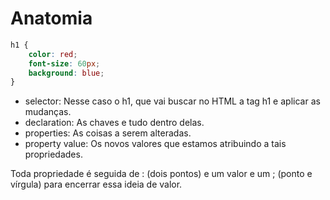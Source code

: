 # Anatomia

```css
h1 {
    color: red;
    font-size: 60px; 
    background: blue;
}
```
- selector: Nesse caso o h1, que vai buscar no HTML a tag h1 e aplicar as mudanças.
- declaration: As chaves e tudo dentro delas.
- properties: As coisas a serem alteradas.
- property value: Os novos valores que estamos atribuindo a tais propriedades.

 Toda propriedade é seguida de : (dois pontos) e um valor e um ; (ponto e vírgula) para encerrar essa ideia de valor.
 


 
